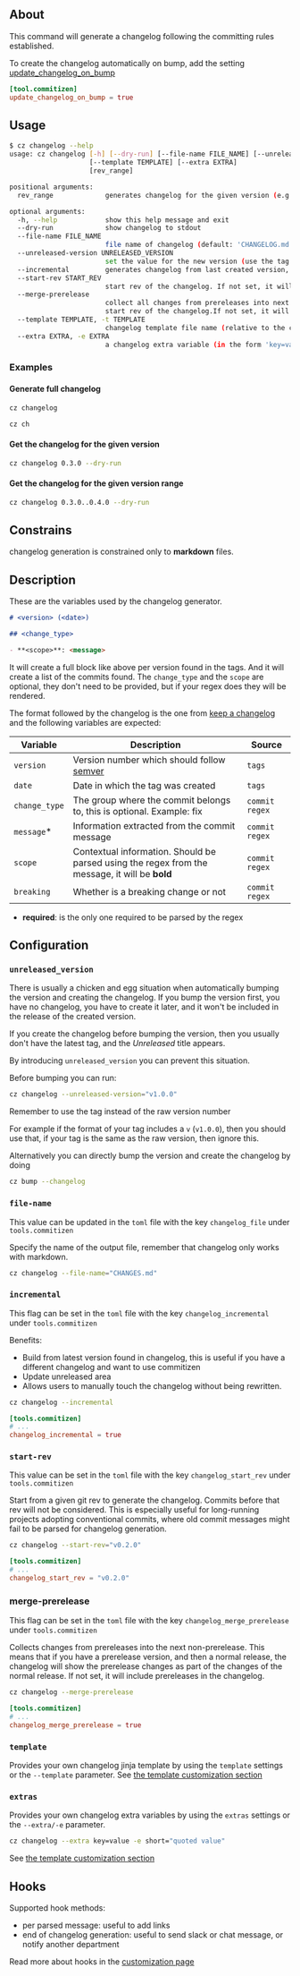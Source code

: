 ## About

This command will generate a changelog following the committing rules established.

To create the changelog automatically on bump, add the setting [update_changelog_on_bump](./bump.md#update_changelog_on_bump)

```toml
[tool.commitizen]
update_changelog_on_bump = true
```

## Usage

```bash
$ cz changelog --help
usage: cz changelog [-h] [--dry-run] [--file-name FILE_NAME] [--unreleased-version UNRELEASED_VERSION] [--incremental] [--start-rev START_REV]
                    [--template TEMPLATE] [--extra EXTRA]
                    [rev_range]

positional arguments:
  rev_range             generates changelog for the given version (e.g: 1.5.3) or version range (e.g: 1.5.3..1.7.9)

optional arguments:
  -h, --help            show this help message and exit
  --dry-run             show changelog to stdout
  --file-name FILE_NAME
                        file name of changelog (default: 'CHANGELOG.md')
  --unreleased-version UNRELEASED_VERSION
                        set the value for the new version (use the tag value), instead of using unreleased
  --incremental         generates changelog from last created version, useful if the changelog has been manually modified
  --start-rev START_REV
                        start rev of the changelog. If not set, it will generate changelog from the start
  --merge-prerelease
                        collect all changes from prereleases into next non-prerelease. If not set, it will include prereleases in the changelog
                        start rev of the changelog.If not set, it will generate changelog from the start
  --template TEMPLATE, -t TEMPLATE
                        changelog template file name (relative to the current working directory)
  --extra EXTRA, -e EXTRA
                        a changelog extra variable (in the form 'key=value')
```

### Examples

#### Generate full changelog

```bash
cz changelog
```

```bash
cz ch
```

#### Get the changelog for the given version

```bash
cz changelog 0.3.0 --dry-run
```

#### Get the changelog for the given version range

```bash
cz changelog 0.3.0..0.4.0 --dry-run
```

## Constrains

changelog generation is constrained only to **markdown** files.

## Description

These are the variables used by the changelog generator.

```md
# <version> (<date>)

## <change_type>

- **<scope>**: <message>
```

It will create a full block like above per version found in the tags.
And it will create a list of the commits found.
The `change_type` and the `scope` are optional, they don't need to be provided,
but if your regex does they will be rendered.

The format followed by the changelog is the one from [keep a changelog][keepachangelog]
and the following variables are expected:

| Variable      | Description                                                                                    | Source         |
| ------------- | ---------------------------------------------------------------------------------------------- | -------------- |
| `version`     | Version number which should follow [semver][semver]                                            | `tags`         |
| `date`        | Date in which the tag was created                                                              | `tags`         |
| `change_type` | The group where the commit belongs to, this is optional. Example: fix                          | `commit regex` |
| `message`\*   | Information extracted from the commit message                                                  | `commit regex` |
| `scope`       | Contextual information. Should be parsed using the regex from the message, it will be **bold** | `commit regex` |
| `breaking`    | Whether is a breaking change or not                                                            | `commit regex` |

- **required**: is the only one required to be parsed by the regex

## Configuration

### `unreleased_version`

There is usually a chicken and egg situation when automatically
bumping the version and creating the changelog.
If you bump the version first, you have no changelog, you have to
create it later, and it won't be included in
the release of the created version.

If you create the changelog before bumping the version, then you
usually don't have the latest tag, and the _Unreleased_ title appears.

By introducing `unreleased_version` you can prevent this situation.

Before bumping you can run:

```bash
cz changelog --unreleased-version="v1.0.0"
```

Remember to use the tag instead of the raw version number

For example if the format of your tag includes a `v` (`v1.0.0`), then you should use that,
if your tag is the same as the raw version, then ignore this.

Alternatively you can directly bump the version and create the changelog by doing

```bash
cz bump --changelog
```

### `file-name`

This value can be updated in the `toml` file with the key `changelog_file` under `tools.commitizen`

Specify the name of the output file, remember that changelog only works with markdown.

```bash
cz changelog --file-name="CHANGES.md"
```

### `incremental`

This flag can be set in the `toml` file with the key `changelog_incremental` under `tools.commitizen`

Benefits:

- Build from latest version found in changelog, this is useful if you have a different changelog and want to use commitizen
- Update unreleased area
- Allows users to manually touch the changelog without being rewritten.

```bash
cz changelog --incremental
```

```toml
[tools.commitizen]
# ...
changelog_incremental = true
```

### `start-rev`

This value can be set in the `toml` file with the key `changelog_start_rev` under `tools.commitizen`

Start from a given git rev to generate the changelog. Commits before that rev will not be considered. This is especially useful for long-running projects adopting conventional commits, where old commit messages might fail to be parsed for changelog generation.

```bash
cz changelog --start-rev="v0.2.0"
```

```toml
[tools.commitizen]
# ...
changelog_start_rev = "v0.2.0"
```

### merge-prerelease

This flag can be set in the `toml` file with the key `changelog_merge_prerelease` under `tools.commitizen`

Collects changes from prereleases into the next non-prerelease. This means that if you have a prerelease version, and then a normal release, the changelog will show the prerelease changes as part of the changes of the normal release. If not set, it will include prereleases in the changelog.

```bash
cz changelog --merge-prerelease
```

```toml
[tools.commitizen]
# ...
changelog_merge_prerelease = true
```

### `template`

Provides your own changelog jinja template by using the `template` settings or the `--template` parameter.
See [the template customization section](customization.md#customizing-the-changelog-template)

### `extras`

Provides your own changelog extra variables by using the `extras` settings or the `--extra/-e` parameter.

```bash
cz changelog --extra key=value -e short="quoted value"
```

See [the template customization section](customization.md#customizing-the-changelog-template)

## Hooks

Supported hook methods:

- per parsed message: useful to add links
- end of changelog generation: useful to send slack or chat message, or notify another department

Read more about hooks in the [customization page][customization]

[keepachangelog]: https://keepachangelog.com/
[semver]: https://semver.org/
[customization]: ./customization.md
